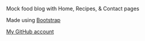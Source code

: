 Mock food blog with Home, Recipes, & Contact pages

Made using [Bootstrap](https://getbootstrap.com/)

[My GitHub account](https://github.com/alejandriadavila)